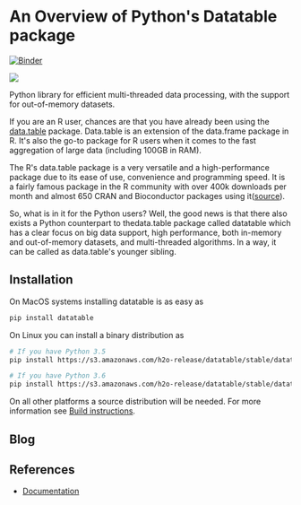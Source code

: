 # An Overview of Python's Datatable package
[![Binder](https://mybinder.org/badge_logo.svg)](https://mybinder.org/v2/gh/parulnith/An-Overview-of-Python-s-Datatable-package/master?filepath=An%20Overview%20of%20Python's%20Datatable%20package.ipynb)

![](https://cdn-images-1.medium.com/max/800/0*w7dsjAY9CKNY7owL.png)

Python library for efficient multi-threaded data processing, with the support for out-of-memory datasets.

If you are an R user, chances are that you have already been using the [data.table](https://cran.r-project.org/web/packages/data.table/data.table.pdf) package. Data.table is an extension of the data.frame package in R. It's also the go-to package for R users when it comes to the fast aggregation of large data (including 100GB in RAM).

The R's data.table package is a very versatile and a high-performance package due to its ease of use, convenience and programming speed. It is a fairly famous package in the R community with over 400k downloads per month and almost 650 CRAN and Bioconductor packages using it([source](https://github.com/Rdatatable/data.table/wiki)).

So, what is in it for the Python users? Well, the good news is that there also exists a Python counterpart to thedata.table package called datatable which has a clear focus on big data support, high performance, both in-memory and out-of-memory datasets, and multi-threaded algorithms. In a way, it can be called as data.table's younger sibling.


## Installation

On MacOS systems installing datatable is as easy as
```sh
pip install datatable
```

On Linux you can install a binary distribution as
```sh
# If you have Python 3.5
pip install https://s3.amazonaws.com/h2o-release/datatable/stable/datatable-0.8.0/datatable-0.8.0-cp35-cp35m-linux_x86_64.whl

# If you have Python 3.6
pip install https://s3.amazonaws.com/h2o-release/datatable/stable/datatable-0.8.0/datatable-0.8.0-cp36-cp36m-linux_x86_64.whl
```

On all other platforms a source distribution will be needed. For more
information see [Build instructions](https://datatable.readthedocs.io/en/latest/install.html).


## Blog


## References
* [Documentation](https://datatable.readthedocs.io/en/latest/?badge=latest)
